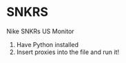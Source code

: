 # SNKRS
Nike SNKRs US Monitor

1) Have Python installed
2) Insert proxies into the file and run it!
